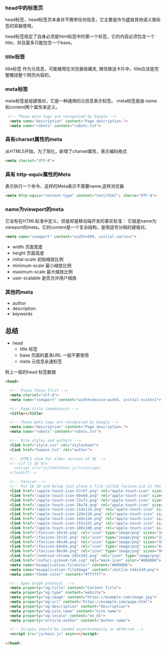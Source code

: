 ### head中的标签页

head标签，head标签页本身并不携带任何信息，它主要是作为盛放其他语义类标签的容器使用。

head标签规定了自身必须是html标签中的第一个标签，它的内容必须包含一个title，并且最多只能包含一个base。

### title标签
title标签 作为元信息，可能被用在浏览器收藏夹, 微信推送卡片中，title应该是完整概括整个网页内容的。

### meta标签
meta标签是组键值对，它是一种通用的元信息表示标签。
meta标签是由 name 和content两个属性来定义。
~~~~html
 <!-- These meta tags are recognised by Google -->
  <meta name="description" content="Page description.">
  <meta name="robots" content="robots.txt">
~~~~

### 具有charset属性的meta
从HTML5开始，为了简化，新增了charset属性，表示编码格式
~~~~~html
<meta charset="UTF-8">
~~~~~

### 具有 http-equiv属性的Meta
表示执行一个命令，这样的Meta表示不需要name,这样浏览器
~~~~~html
<meta http-equiv="content-type" content="text/html"; charse="UTF-8">
~~~~~

### name为viewport的meta
它没有在HTML标准中定义，但是却是移动端开发的事实标准： 它就是name为viewport的meta，它的content是一个复杂结构，是用逗号分隔的键值对。
~~~~~html
<meta name="viewport" content="width=500, initial-sacle=1">
~~~~~
- width 页面宽度
- height 页面高度
- initial-scale 初始缩放比例
- minimum-scale 最小缩放比例
- maximum-scale 最大缩放比例
- user-scalable 是否允许用户缩放

### 其他的meta
- author
- description
- keywords


## 总结
- head
  - title 标签
  - base 页面的基准URL  一般不要使用
  - meta 元信息永通标签

附上一般的head 标签数据

~~~~~html
<head>

  <!-- Place these first -->
  <meta charset="utf-8">
  <meta name="viewport" content="width=device-width, initial-scale=1">

  <!-- Page title (mandatory) -->
  <title></title>

  <!-- These meta tags are recognised by Google -->
  <meta name="description" content="Page description.">
  <meta name="robots" content="robots.txt">

  <!-- Site styles and authors -->
  <link href="style.css" rel="stylesheet">
  <link href="humans.txt" rel="author">

  <!-- HTML5 shim for older version of IE -->
  <!--[if lt IE 9]>
    <script src="js/html5shiv.js"></script>
  <![endif]-->

  <!-- Favicon -->
  <!-- For IE 10 and below just place a file called favicon.ico in the root directory -->
  <link href="/apple-touch-icon-57x57.png" rel="apple-touch-icon" sizes="57x57">
  <link href="/apple-touch-icon-60x60.png" rel="apple-touch-icon" sizes="60x60">
  <link href="/apple-touch-icon-72x72.png" rel="apple-touch-icon" sizes="72x72">
  <link href="/apple-touch-icon-76x76.png" rel="apple-touch-icon" sizes="76x76">
  <link href="/apple-touch-icon-114x114.png" rel="apple-touch-icon" sizes="114x114">
  <link href="/apple-touch-icon-120x120.png" rel="apple-touch-icon" sizes="120x120">
  <link href="/apple-touch-icon-144x144.png" rel="apple-touch-icon" sizes="144x144">
  <link href="/apple-touch-icon-152x152.png" rel="apple-touch-icon" sizes="152x152">
  <link href="/apple-touch-icon-180x180.png" rel="apple-touch-icon" sizes="180x180">
  <link href="/favicon-16x16.png" rel="icon" type="image/png" sizes="16x16">
  <link href="/favicon-32x32.png" rel="icon" type="image/png" sizes="32x32">
  <link href="/favicon-48x48.png" rel="icon" type="image/png" sizes="48x48">
  <link href="/favicon-64x64.png" rel="icon" type="image/png" sizes="64x64">
  <link href="/favicon-96x96.png" rel="icon" type="image/png" sizes="96x96">
  <link href="/android-chrome-192x192.png" rel="icon" type="image/png" sizes="192x192">
  <link href="/safari-pinned-tab.svg" rel="mask-icon" color="#000000">
  <meta name="msapplication-TileColor" content="#000000">
  <meta name="msapplication-TileImage" content="/mstile-144x144.png">
  <meta name="theme-color" content="#ffffff">

  <!-- Open Graph protocol  -->
  <meta property="og:title" content="Content Title">
  <meta property="og:type" content="website">
  <meta property="og:image" content="https://example.com/image.jpg">
  <meta property="og:url" content="https://example.com/page.html">
  <meta property="og:description" content="Description">
  <meta property="og:site_name" content="Site name">
  <meta property="og:locale" content="en_US">
  <meta property="article:author" content="Author name">

  <!-- Scripts should be loaded asynchronously or deferred -->
  <script src="js/main.js" async></script>
  
</head>
~~~~~


